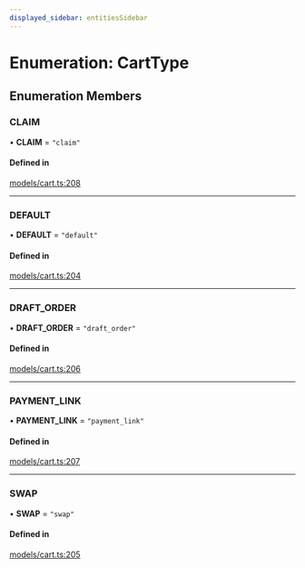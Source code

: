 ```yaml
---
displayed_sidebar: entitiesSidebar
---
```


# Enumeration: CartType

## Enumeration Members

### CLAIM

• **CLAIM** = ``"claim"``

#### Defined in

[models/cart.ts:208](https://github.com/medusajs/medusa/blob/6225aa57b/packages/medusa/src/models/cart.ts#L208)

___

### DEFAULT

• **DEFAULT** = ``"default"``

#### Defined in

[models/cart.ts:204](https://github.com/medusajs/medusa/blob/c4c83c971/packages/medusa/src/models/cart.ts#L204)

___

### DRAFT\_ORDER

• **DRAFT\_ORDER** = ``"draft_order"``

#### Defined in

[models/cart.ts:206](https://github.com/medusajs/medusa/blob/c4c83c971/packages/medusa/src/models/cart.ts#L206)

___

### PAYMENT\_LINK

• **PAYMENT\_LINK** = ``"payment_link"``

#### Defined in

[models/cart.ts:207](https://github.com/medusajs/medusa/blob/c4c83c971/packages/medusa/src/models/cart.ts#L207)

___

### SWAP

• **SWAP** = ``"swap"``

#### Defined in

[models/cart.ts:205](https://github.com/medusajs/medusa/blob/c4c83c971/packages/medusa/src/models/cart.ts#L205)
